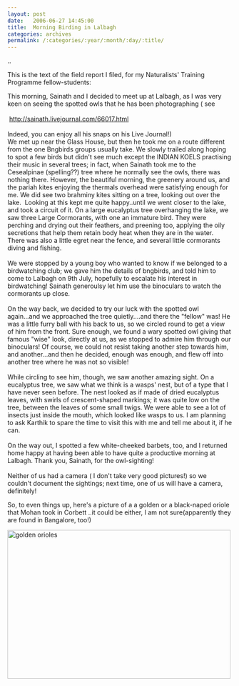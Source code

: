 ```yaml
---
layout: post
date:	2006-06-27 14:45:00
title:  Morning Birding in Lalbagh
categories: archives
permalink: /:categories/:year/:month/:day/:title/
---
```

..


This is the text of the field report I filed, for my Naturalists' Training Programme fellow-students:

<DIV>This morning, Sainath and I decided to meet up at Lalbagh, as I was very keen on seeing the spotted owls that he has been photographing ( see</DIV><DIV>&nbsp;</DIV><DIV>&nbsp;<A onclick="return top.js.OpenExtLink(window,event,this)" href="http://sainath.livejournal.com/66017.html" target=_blank>http://sainath.livejournal.com<WBR>/66017.html</A></DIV><DIV>&nbsp;</DIV><DIV>Indeed, you can enjoy all his snaps on his Live Journal!)</DIV><DIV>
<lj-cut text="read the report if you like">

</DIV><DIV>We met up near the Glass House, but then he took me on a route different from the one Bngbirds groups usually take. We slowly trailed along hoping to spot a few birds but didn't see much except the INDIAN KOELS practising their music in several trees; in fact, when Sainath took me to the Cesealpinae (spelling??)&nbsp;tree where he normally see the owls, there was nothing there. However, the beautiful morning, the greenery around us, and the pariah kites enjoying the thermals overhead were satisfying enough for me. We did see two brahminy kites sitting on a tree, looking out over the lake.&nbsp; Looking at this kept me quite happy..until we went closer to the lake, and took a circuit of it. On a large eucalyptus tree overhanging the lake, we saw three Large Cormorants, with one an immature bird. They were perching and drying out their feathers, and preening too, applying the oily secretions that help them retain body heat when they are in the water. There was also a little egret near the fence, and several little cormorants diving and fishing. </DIV><DIV>&nbsp;</DIV><DIV>We were stopped by a young boy who wanted to know if we belonged to a birdwatching club; we gave him the details of bngbirds, and told him to come to Lalbagh on 9th July, hopefully to escalate his interest in birdwatching! Sainath generoulsy let him use the binoculars to watch the cormorants up close. </DIV><DIV>&nbsp;</DIV><DIV>On the way back, we decided to try our luck with the spotted owl again...and we approached the tree quietly....and there the "fellow" was! He was a little furry ball with his back to us, so we circled round to get a view of him from the front. Sure enough, we found a wary spotted owl giving that famous "wise" look, directly at us, as we stopped to admire him through our binoculars! Of course, we could not resist taking another step towards him, and another...and then he decided, enough was enough, and flew off into another tree where he was not so visible! </DIV><DIV>&nbsp;</DIV><DIV>While circling to see him, though, we saw another amazing sight. On a eucalyptus tree, we saw what we think is a wasps' nest, but of a type that I have never seen before. The nest looked as if made of dried eucalyptus leaves, with swirls of crescent-shaped markings; it was quite low on the tree, between the leaves of some small twigs. We were able to see a lot of insects just inside the mouth, which looked like wasps to us. I am planning to ask Karthik to spare the time to visit this with me and tell me about it, if he can. </DIV><DIV>&nbsp;</DIV><DIV>On the way out, I spotted a few white-cheeked barbets, too, and I returned home happy at having been able to have quite a productive morning at Lalbagh. Thank you, Sainath, for the owl-sighting!



</lj-cut>

</DIV><DIV>&nbsp;</DIV><DIV>Neither of us had a camera ( I don't take very good pictures!) so we couldn't document the sightings; next time, one of us will have a camera, definitely!

So, to even things up, here's a picture of a&nbsp;a golden or a black-naped oriole that&nbsp;Mohan took in Corbett ..it could be either, I am not sure(apparently they are found in Bangalore, too!)





<A title="Photo Sharing" href="http://www.flickr.com/photos/86494503@N00/176159723/"><IMG height=333 alt="golden orioles" src="http://static.flickr.com/45/176159723_9fdf4f4c4d.jpg" width=500></A></DIV><DIV><SPAN class=sg><DIV>&nbsp;</DIV></SPAN></DIV>
